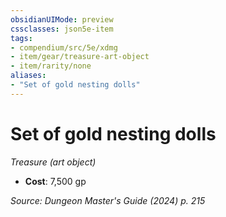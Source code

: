 ```yaml
---
obsidianUIMode: preview
cssclasses: json5e-item
tags:
- compendium/src/5e/xdmg
- item/gear/treasure-art-object
- item/rarity/none
aliases: 
- "Set of gold nesting dolls"
---
```

# Set of gold nesting dolls
*Treasure (art object)*  


- **Cost**: 7,500 gp

*Source: Dungeon Master's Guide (2024) p. 215*